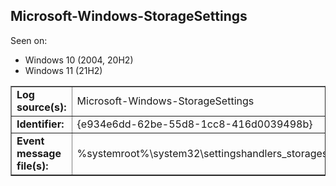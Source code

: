 ## Microsoft-Windows-StorageSettings

Seen on:
* Windows 10 (2004, 20H2)
* Windows 11 (21H2)

<table border="1" class="docutils">
  <tbody>
    <tr>
      <td><b>Log source(s):</b></td>
      <td>Microsoft-Windows-StorageSettings</td>
    </tr>
    <tr>
      <td><b>Identifier:</b></td>
      <td>{e934e6dd-62be-55d8-1cc8-416d0039498b}</td>
    </tr>
    <tr>
      <td><b>Event message file(s):</b></td>
      <td>%systemroot%\system32\settingshandlers_storagesense.dll</td>
    </tr>
  </tbody>
</table>

&nbsp;

